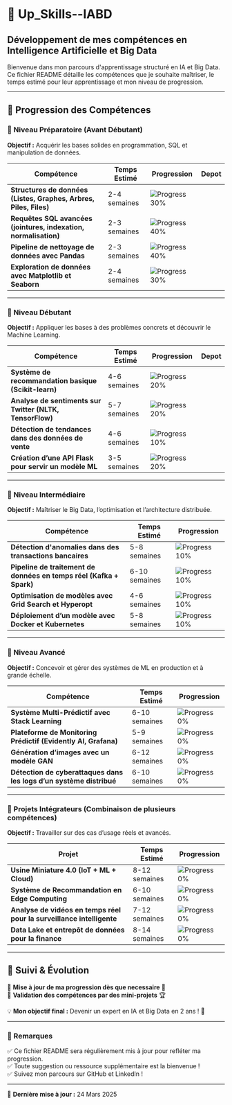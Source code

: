 # 📌 Up_Skills--IABD

## Développement de mes compétences en Intelligence Artificielle et Big Data

Bienvenue dans mon parcours d'apprentissage structuré en IA et Big Data. Ce fichier README détaille les compétences que je souhaite maîtriser, le temps estimé pour leur apprentissage et mon niveau de progression.

---

## 🚀 Progression des Compétences

### 🔹 Niveau Préparatoire (Avant Débutant)
**Objectif :** Acquérir les bases solides en programmation, SQL et manipulation de données.

| Compétence | Temps Estimé | Progression | Depot |
|------------|-------------|-------------|-------|
| **Structures de données (Listes, Graphes, Arbres, Piles, Files)** | 2-4 semaines | ![Progress](https://progress-bar.dev/30/) 30% | |
| **Requêtes SQL avancées (jointures, indexation, normalisation)** | 2-3 semaines | ![Progress](https://progress-bar.dev/40/) 40% | |
| **Pipeline de nettoyage de données avec Pandas** | 2-3 semaines | ![Progress](https://progress-bar.dev/40/) 40% | |
| **Exploration de données avec Matplotlib et Seaborn** | 2-4 semaines | ![Progress](https://progress-bar.dev/30/) 30% | |

---

### 🔹 Niveau Débutant
**Objectif :** Appliquer les bases à des problèmes concrets et découvrir le Machine Learning.

| Compétence | Temps Estimé | Progression | Depot |
|------------|-------------|-------------|-------|
| **Système de recommandation basique (Scikit-learn)** | 4-6 semaines | ![Progress](https://progress-bar.dev/20/) 20% | |
| **Analyse de sentiments sur Twitter (NLTK, TensorFlow)** | 5-7 semaines | ![Progress](https://progress-bar.dev/20/) 20% | |
| **Détection de tendances dans des données de vente** | 4-6 semaines | ![Progress](https://progress-bar.dev/10/) 10% | |
| **Création d’une API Flask pour servir un modèle ML** | 3-5 semaines | ![Progress](https://progress-bar.dev/20/) 20% | |

---

### 🔹 Niveau Intermédiaire
**Objectif :** Maîtriser le Big Data, l’optimisation et l’architecture distribuée.

| Compétence | Temps Estimé | Progression |
|------------|-------------|-------------|
| **Détection d'anomalies dans des transactions bancaires** | 5-8 semaines | ![Progress](https://progress-bar.dev/10/) 10% |
| **Pipeline de traitement de données en temps réel (Kafka + Spark)** | 6-10 semaines | ![Progress](https://progress-bar.dev/10/) 10% |
| **Optimisation de modèles avec Grid Search et Hyperopt** | 4-6 semaines | ![Progress](https://progress-bar.dev/10/) 10% |
| **Déploiement d’un modèle avec Docker et Kubernetes** | 5-8 semaines | ![Progress](https://progress-bar.dev/10/) 10% |

---

### 🔹 Niveau Avancé
**Objectif :** Concevoir et gérer des systèmes de ML en production et à grande échelle.

| Compétence | Temps Estimé | Progression |
|------------|-------------|-------------|
| **Système Multi-Prédictif avec Stack Learning** | 6-10 semaines | ![Progress](https://progress-bar.dev/0/) 0% |
| **Plateforme de Monitoring Prédictif (Evidently AI, Grafana)** | 5-9 semaines | ![Progress](https://progress-bar.dev/0/) 0% |
| **Génération d’images avec un modèle GAN** | 6-12 semaines | ![Progress](https://progress-bar.dev/0/) 0% |
| **Détection de cyberattaques dans les logs d’un système distribué** | 6-10 semaines | ![Progress](https://progress-bar.dev/0/) 0% |

---

### 🔹 Projets Intégrateurs (Combinaison de plusieurs compétences)
**Objectif :** Travailler sur des cas d’usage réels et avancés.

| Projet | Temps Estimé | Progression |
|--------|-------------|-------------|
| **Usine Miniature 4.0 (IoT + ML + Cloud)** | 8-12 semaines | ![Progress](https://progress-bar.dev/0/) 0% |
| **Système de Recommandation en Edge Computing** | 6-10 semaines | ![Progress](https://progress-bar.dev/0/) 0% |
| **Analyse de vidéos en temps réel pour la surveillance intelligente** | 7-12 semaines | ![Progress](https://progress-bar.dev/0/) 0% |
| **Data Lake et entrepôt de données pour la finance** | 8-14 semaines | ![Progress](https://progress-bar.dev/0/) 0% |

---

## 📅 Suivi & Évolution

🔹 **Mise à jour de ma progression dès que necessaire** 🔄  
🔹 **Validation des compétences par des mini-projets** 🏆  

💡 **Mon objectif final :** Devenir un expert en IA et Big Data en 2 ans ! 🚀

---

### 📌 Remarques
✅ Ce fichier README sera régulièrement mis à jour pour refléter ma progression.  
✅ Toute suggestion ou ressource supplémentaire est la bienvenue !  
✅ Suivez mon parcours sur GitHub et LinkedIn !  

---

📢 **Dernière mise à jour :** 24 Mars 2025
